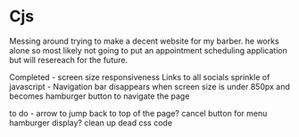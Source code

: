# Cjs 

Messing around trying to make a decent website for my barber. he works alone so most likely not going to put an appointment scheduling application 
but will resereach for the future.

Completed - 
screen size responsiveness
Links to all socials
sprinkle of javascript - Navigation bar disappears when screen size is under 850px and becomes hamburger button to navigate the page

to do -
arrow to jump back to top of the page?
cancel button for menu hamburger display?
clean up dead css code

